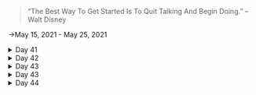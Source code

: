 >“The Best Way To Get Started Is To Quit Talking And Begin Doing.” – Walt Disney

->May 15, 2021 - May 25, 2021
<details>
<summary>Day 41</summary>
<p>

- ✔️ Chess.com 
  - ✔️ [Solved Some Puzzles](https://github.com/roshan1727/Upskill_everyday/blob/main/images/Chess.com/d41chs1.png)
  - ✔️ [Played Puzzle Rush](https://github.com/roshan1727/Upskill_everyday/blob/main/images/Chess.com/d41chs2.png)
  - ✔️ [Solved Daily Puzzle](https://github.com/roshan1727/Upskill_everyday/blob/main/images/Chess.com/d41chs3.png)
  - ✔️[Solved Random Puzzle](https://github.com/roshan1727/Upskill_everyday/blob/main/images/Chess.com/d41chs4.png)
  </p></details>

  <details>
  <summary>Day 42</summary>
  <p>
  - ✔️ Chess.com 
  - ✔️ [Solved Some Puzzles](https://github.com/roshan1727/Upskill_everyday/blob/main/images/Chess.com/d42chs1.png)
  - ✔️ [Played Puzzle Rush](https://github.com/roshan1727/Upskill_everyday/blob/main/images/Chess.com/d42chs2.png)
  - ✔️ [Solved Daily Puzzle](https://github.com/roshan1727/Upskill_everyday/blob/main/images/Chess.com/d42chs3.png)
  - ✔️[Solved Random Puzzle](https://github.com/roshan1727/Upskill_everyday/blob/main/images/Chess.com/d42chs4.png)
       - 👂🏻 [Watched a Youtube video"CSS Tutorial: Fonts In CSS | Web Development Tutorials #17"](https://youtu.be/5Gz7j4gDrXM)
    - 👂🏻 [Watched a Youtube video "CSS Tutorial: Colors In CSS | Web Development Tutorials #18"](https://youtu.be/EEw5OJCsiDs)
    - 👂🏻 [Watched a Youtube video "CSS Tutorial: Borders and Backgrounds | Web Development Tutorials #19"](https://youtu.be/2zcHiaHo4Jo)
    - 👂🏻 [Watched a Youtube video"CSS Tutorial: CSS Box Model, Margin and Padding | Web Development Tutorials #20"](https://youtu.be/5koxb4JaDqc)
    - 👂🏻 [Watched a Youtube video "CSS Tutorial: Float & Clear Explained | Web Development Tutorials #21"](https://youtu.be/6G42rXal5-g)
    - 👂🏻 [Watched a Youtube video "CSS Tutorial: Styling Links & Buttons | Web Development Tutorials #22"](https://youtu.be/3lAl7RNqp1c)
  </p></details>

<details>
<summary>Day 43</summary>
<p>

- ✔️ Chess.com 
  - ✔️ [Solved Some Puzzles](https://github.com/roshan1727/Upskill_everyday/blob/main/images/Chess.com/d43chs1.png)
  - ✔️ [Played Puzzle Rush](https://github.com/roshan1727/Upskill_everyday/blob/main/images/Chess.com/d43chs2.png)
  - ✔️ [Solved Daily Puzzle](https://github.com/roshan1727/Upskill_everyday/blob/main/images/Chess.com/d43chs3.png)
  - ✔️[Solved Random Puzzle](https://github.com/roshan1727/Upskill_everyday/blob/main/images/Chess.com/d43chs4.png)
      - 👂🏻 [Watched a Youtube video "CSS Tutorial: Creating a Navigation Menu | Web Development Tutorials #23"](https://youtu.be/OsPOBsclJLU)
    - 👂🏻 [Watched a Youtube video "CSS Tutorial: CSS Display Property | Web Development Tutorials #24"](https://youtu.be/YJtlXrzXXFk)
    - 👂🏻 [Watched a Youtube video "CSS Tutorial: Position absolute, relative, fixed and sticky in CSS | Web Development Tutorials #25"](https://youtu.be/MwGHiVl-gqk)
    - 👂🏻 [Watched a Youtube video "Project 1: Creating a Gym Website Using HTML5 & CSS3 | Web Development Tutorials #26"](https://youtu.be/Sj5NX_br5WY)
  </p></details>

  <details>
<summary>Day 43</summary>
<p>

- ✔️ Chess.com 
  - ✔️ [Solved Some Puzzles](https://github.com/roshan1727/Upskill_everyday/blob/main/images/Chess.com/d44chs1.png)
  - ✔️ [Played Puzzle Rush](https://github.com/roshan1727/Upskill_everyday/blob/main/images/Chess.com/d44chs2.png)
  - ✔️ [Solved Daily Puzzle](https://github.com/roshan1727/Upskill_everyday/blob/main/images/Chess.com/d44chs3.png)
  - ✔️[Solved Random Puzzle](https://github.com/roshan1727/Upskill_everyday/blob/main/images/Chess.com/d44chs4.png)
    - 👂🏻 [Watched a Youtube video "Google Keynote (Google I/O ‘21) - American Sign Language"](https://youtu.be/Mlk888FiI8A)
    - 👂🏻 [Watched a Youtube video "20 Open Source Programs & Paid Virtual Internships You Can Apply to!! (with Tips) 💯"](https://youtu.be/dDE3tOa4JUs)
  </p></details>

  <details>
<summary>Day 44</summary>
<p>

- ✔️ Chess.com 
  - ✔️ [Solved Some Puzzles](https://github.com/roshan1727/Upskill_everyday/blob/main/images/Chess.com/d45chs1.png)
  - ✔️ [Played Puzzle Rush](https://github.co m/roshan1727/Upskill_everyday/blob/main/images/Chess.com/d45chs2.png)
  - ✔️ [Solved Daily Puzzle](https://github.com/roshan1727/Upskill_everyday/blob/main/images/Chess.com/d45chs3.png)
  - ✔️[Solved Random Puzzle](https://github.com/roshan1727/Upskill_everyday/blob/main/images/Chess.com/d45chs4.png)
  -[Solved one problem in InterviewBit](https://www.interviewbit.com/courses/fast-track-python/topics/basics-of-python/)
  - 👂🏻 [Watched a Youtube video "The Economy Of SWITZERLAND, Unraveling Swiss Economy"](https://youtu.be/De6rFH8oKsI)
  - 👂🏻 [Watched a Youtube video "The Amazing Paradise Flying Snake | Wildest Islands Of Indonesia"]()https://youtu.be/16aGSx9gFO4
   - 👂🏻 [Watched a Youtube video "Gravitas: Wuhan virus is now infecting children"](https://youtu.be/PhieVNS4nhs))
  - 👂🏻 [Watched a Youtube video "Eco-friendly masks that grow into plants upon disposal"](https://youtu.be/gjnhJfxc20A)
  </p></details>
